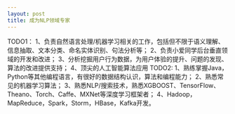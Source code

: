 ```yaml
---
layout: post
title: 成为NLP领域专家
---
```


TODO1：
1、负责自然语言处理/机器学习相关的工作，包括但不限于语义理解、信息抽取、文本分类、命名实体识别、句法分析等；
2、负责小爱同学后台垂直领域的开发和改进；
3、分析挖掘用户行为数据，为用户体验的提升、问题的发现、算法的改进提供支持；
4、顶尖的人工智能算法应用
TODO2:
1、熟练掌握Java，Python等其他编程语言，有很好的数据结构认识，算法和编程能力；
2、熟悉常见的机器学习算法；
3、熟悉NLP/搜索技术，熟悉XGBOOST、TensorFlow、Theano、Torch、Caffe、MXNet等深度学习框架者；
4、Hadoop，MapReduce，Spark，Storm，HBase，Kafka开发。
